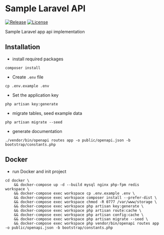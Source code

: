 # Sample Laravel API

[![Release](https://img.shields.io/github/release/chelout/sample-laravel-api.svg)](https://github.com/chelout/sample-laravel-api)
[![License](https://img.shields.io/github/license/chelout/sample-laravel-api.svg)](https://github.com/chelout/sample-laravel-api/blob/master/LICENSE)

Sample Laravel app api implementation 

## Installation

- install required packages
```
composer install
```

- Create `.env` file
```
cp .env.example .env
```

- Set the application key
```
php artisan key:generate
```

- migrate tables, seed example data
```
php artisan migrate --seed
```

- generate documentation
```
./vendor/bin/openapi routes app -o public/openapi.json -b bootstrap/constants.php
```

## Docker

- run Docker and init project
```
cd docker \
    && docker-compose up -d --build mysql nginx php-fpm redis workspace \
    && docker-compose exec workspace cp .env.example .env \
    && docker-compose exec workspace composer install --prefer-dist \
    && docker-compose exec workspace chmod -R 0777 /var/www/storage \
    && docker-compose exec workspace php artisan key:generate \
    && docker-compose exec workspace php artisan route:cache \
    && docker-compose exec workspace php artisan config:cache \
    && docker-compose exec workspace php artisan migrate --seed \
    && docker-compose exec workspace php vendor/bin/openapi routes app -o public/openapi.json -b bootstrap/constants.php
```